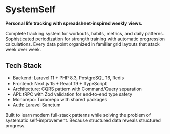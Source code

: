 # SystemSelf

**Personal life tracking with spreadsheet-inspired weekly views.**

Complete tracking system for workouts, habits, metrics, and daily patterns. Sophisticated periodization for strength training with automatic progression calculations. Every data point organized in familiar grid layouts that stack week over week.

## Tech Stack
- Backend: Laravel 11 + PHP 8.3, PostgreSQL 16, Redis
- Frontend: Next.js 15 + React 19 + TypeScript
- Architecture: CQRS pattern with Command/Query separation
- API: tRPC with Zod validation for end-to-end type safety
- Monorepo: Turborepo with shared packages
- Auth: Laravel Sanctum

Built to learn modern full-stack patterns while solving the problem of systematic self-improvement. Because structured data reveals structured progress.
